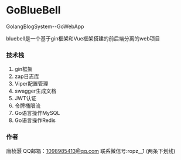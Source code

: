 # GoBlueBell
GolangBlogSystem--GoWebApp

bluebell是一个基于gin框架和Vue框架搭建的前后端分离的web项目

### 技术栈
1. gin框架
2. zap日志库
3. Viper配置管理
4. swagger生成文档
5. JWT认证
6. 令牌桶限流
7. Go语言操作MySQL
8. Go语言操作Redis






### 作者
唐桢灏 QQ邮箱：1098985413@qq.com
联系微信号:ropz__1  (两条下划线)
